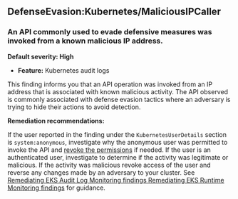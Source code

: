 DefenseEvasion:Kubernetes/MaliciousIPCaller
-------------------------------------------


### An API commonly used to evade defensive measures was invoked from a known malicious IP address.


**Default severity: High**


 * **Feature:** Kubernetes audit logs

This finding informs you that an API operation was invoked from an IP address that is associated with known malicious activity. The API observed is commonly associated with defense evasion tactics where an adversary is trying to hide their actions to avoid detection. 


**Remediation recommendations:**


If the user reported in the finding under the `KubernetesUserDetails` section is `system:anonymous`, investigate why the anonymous user was permitted to invoke the API and [revoke the permissions](https://aws.github.io/aws-eks-best-practices/security/docs/iam/#review-and-revoke-unnecessary-anonymous-access) if needed. If the user is an authenticated user, investigate to determine if the activity was legitimate or malicious. If the activity was malicious revoke access of the user and reverse any changes made by an adversary to your cluster. See [Remediating EKS Audit Log Monitoring findings Remediating EKS Runtime Monitoring findings](./guardduty-remediate-kubernetes.html) for guidance.


